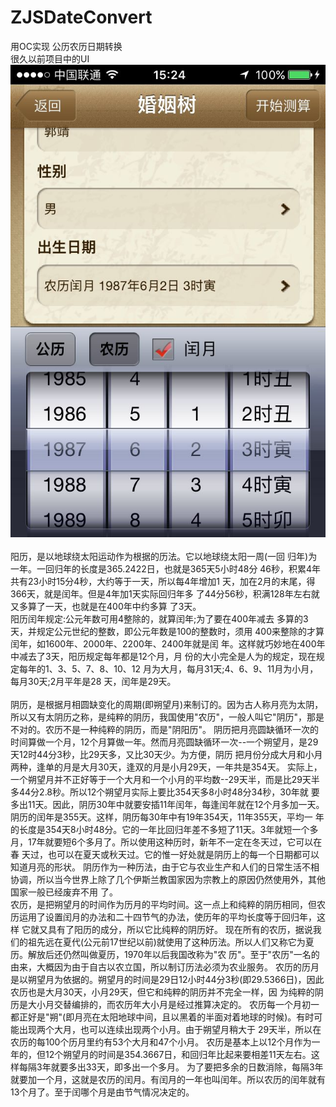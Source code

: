 # ZJSDateConvert
用OC实现 公历农历日期转换
<br />
很久以前项目中的UI
<br />
![image](ZJSDateConvert/demo.jpg)
<br />
<br />
阳历，是以地球绕太阳运动作为根据的历法。它以地球绕太阳一周(一回 归年)为一年。一回归年的长度是365.2422日，也就是365天5小时48分 46秒，积累4年共有23小时15分4秒，大约等于一天，所以每4年增加1 天，加在2月的末尾，得366天，就是闰年。但是4年加1天实际回归年多 了44分56秒，积满128年左右就又多算了一天，也就是在400年中约多算 了3天。
<br />
阳历闰年规定:公元年数可用4整除的，就算闰年;为了要在400年减去 多算的3天，并规定公元世纪的整数，即公元年数是100的整数时，须用 400来整除的才算闰年，如1600年、2000年、2200年、2400年就是闰 年。这样就巧妙地在400年中减去了3天，阳历规定每年都是12个月，月 份的大小完全是人为的规定，现在规定每年的1、3、5、7、8、10、12 月为大月，每月31天;4、6、9、11月为小月，每月30天;2月平年是28 天，闰年是29天。
<br />
<br />
阴历，是根据月相圆缺变化的周期(即朔望月)来制订的。因为古人称月亮为太阴，所以又有太阴历之称，是纯粹的阴历，我国使用"农历"，一般人叫它"阴历"，那是 不对的。农历不是一种纯粹的阴历，而是"阴阳历"。 阴历把月亮圆缺循环一次的时间算做一个月，12个月算做一年。然而月亮圆缺循环一次--一个朔望月，是29天12时44分3秒，比29天多，又比30天少。为方便，阴历 把月份分成大月和小月两种，逢单的月是大月30天，逢双的月是小月29天，一年共是354天。 实际上，一个朔望月并不正好等于一个大月和一个小月的平均数--29天半，而是比29天半多44分2.8秒。所以12个朔望月实际上要比354天多8小时48分34秒，30年就 要多出11天。因此，阴历30年中就要安插11年闰年，每逢闰年就在12个月多加一天。阴历的闰年是355天。这样，阴历每30年中有19年354天，11年355天，平均一 年的长度是354天8小时48分。它的一年比回归年差不多短了11天。3年就短一个多月，17年就要短6个多月了。所以使用这种历时，新年不一定在冬天过，它可以在春 天过，也可以在夏天或秋天过。它的惟一好处就是阴历上的每一个日期都可以知道月亮的形状。 阴历作为一种历法，由于它与农业生产和人们的日常生活不相协调，所以当今世界上除了几个伊斯兰教国家因为宗教上的原因仍然使用外，其他国家一般已经废弃不用 了。 
<br />
农历，是把朔望月的时间作为历月的平均时间。这一点上和纯粹的阴历相同，但农历运用了设置闰月的办法和二十四节气的办法，使历年的平均长度等于回归年，这样 它就又具有了阳历的成分，所以它比纯粹的阴历好。 现在所有的农历，据说我们的祖先远在夏代(公元前17世纪以前)就使用了这种历法。所以人们又称它为夏历。解放后还仍然叫做夏历，1970年以后我国改称为"农 历"。至于"农历"一名的由来，大概因为由于自古以农立国，所以制订历法必须为农业服务。 农历的历月是以朔望月为依据的。朔望月的时间是29日12小时44分3秒(即29.5366日)，因此农历也是大月30天，小月29天，但它和纯粹的阴历并不完全一样，因 为纯粹的阴历是大小月交替编排的，而农历年大小月是经过推算决定的。 农历每一个月初一都正好是"朔"(即月亮在太阳地球中间，且以黑着的半面对着地球的时候)。有时可能出现两个大月，也可以连续出现两个小月。由于朔望月稍大于 29天半，所以在农历的每100个历月里约有53个大月和47个小月。 农历是基本上以12个月作为一年的，但12个朔望月的时间是354.3667日，和回归年比起来要相差11天左右。这样每隔3年就要多出33天，即多出一个多月。 为了要把多余的日数消除，每隔3年就要加一个月，这就是农历的闰月。有闰月的一年也叫闰年。所以农历的闰年就有13个月了。至于闰哪个月是由节气情况决定的。
<br />
